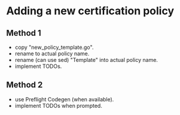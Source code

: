 # Adding a new certification policy

## Method 1
- copy "new_policy_template.go".
- rename to actual policy name.
- rename (can use sed) "Template" into actual policy name.
- implement TODOs.

## Method 2 
- use Preflight Codegen (when available).
- implement TODOs when prompted.
